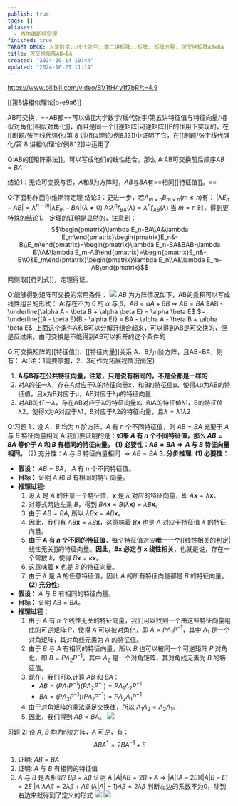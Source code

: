 ```yaml
---
publish: true
tags: []
aliases:
  - 西尔维斯特定理
finished: true
TARGET DECK: 大学数学::线代张宇::第二讲矩阵::矩阵::矩阵方程::可交换矩阵AB=BA
title: 可交换矩阵AB=BA
created: "2024-10-14 10:44"
updated: "2024-10-23 11:14"
---
```

https://www.bilibili.com/video/BV1fH4y1f7bR?t=4.9

[[第8讲相似理论|o-e9a6]]

AB可交换，==AB都==可以做[[大学数学/线代张宇/第五讲特征值与特征向量/相似对角化|相似对角化]]，而且是同一个[[逆矩阵|可逆矩阵]]P的作用下实现的，在[[刷题/张宇线代强化/第 8 讲相似理论/例8.13]]中证明了它，在[[刷题/张宇线代强化/第 8 讲相似理论/例8.12]]中运用了

Q:AB的[[矩阵乘法]]，可以写成他们的线性组合，那么
A:AB可交换前后顺序$AB=BA$

结论1：无论可变换与否，$A$和$B$为方阵时，$AB$与$BA$有==相同[[特征值]]。==

Q:下面称作西尔维斯特定理
结论2：更进一步，若$A_{m\times n}B_{m\times n}(m\leq n)$有：
$\left|\lambda E_n-AB\right|=\lambda^{n-m}\left|\lambda E_m-BA\right|(\lambda\neq0)$
A:$\lambda^nf_{BA}(\lambda)=\lambda^nf_{AB}(\lambda)$
当 $m=n$ 时，得到更特殊的结论1。
定理的证明是显然的，注意到：
$$\begin{pmatrix}\lambda E_n-BA\\A&\lambda E_m\end{pmatrix}\begin{pmatrix}E_n&-B\\E_m\end{pmatrix}=\begin{pmatrix}\lambda E_n-BA&BAB-\lambda B\\A&\lambda E_m-AB\end{pmatrix}=\begin{pmatrix}E_n&-B\\0&E_m\end{pmatrix}\begin{pmatrix}\lambda E_n\\A&\lambda E_m-AB\end{pmatrix}$$
两侧取[[行列式]]，定理得证。

Q:能够得到矩阵可交换的常用条件：
![](https://img.hwenyi.tech/202410151054796.webp)
$AB$ 为方阵情况如下，AB的乘积可以写成线性组合的形式：
A:存在不为 $0$ 的 $\alpha$ 与 $\beta$，$AB = \alpha A + \beta B$ ⇒ $AB = BA$
$AB - \underline{\alpha A - \beta B + \alpha \beta E} = \alpha \beta E$ 
$= \underline{(A - \beta E)(B - \alpha E)} = BA - \alpha A - \beta B + \alpha \beta E$.
上面这个条件A和B可以分解开组合起来，可以得到AB是可交换的，但是反过来，由可交换是不能得到AB可以拆开的这个条件的

Q:可交换矩阵的[[特征值]]、[[特征向量]]关系
A、B为n阶方阵，且AB=BA，则有：
A:(注：1需要掌握，2、3可作为拓展视情况而定)
1. **A与B存在公共特征向量，注意，只是说有相同的，不是全都是一样的**
2. 对A的任一$\lambda$，存在A对应于λ的特征向量x，和B的特征值μ，使得$\lambda\mu$为AB的特征值，且x为B对应于μ，AB对应于λμ的特征向量
3. 对AB的任一$\lambda$，存在AB对应于λ的特征向量x，和A的特征值λ1，B的特征值λ2，使得x为A对应于λ1，B对应于λ2的特征向量，且$\lambda=\lambda1\lambda2$

Q:习题 1：设 $A$，$B$ 均为 $n$ 阶方阵，$A$ 有 $n$ 个不同特征值，则 $AB = BA$ 充要于 $A$ 与 $B$ 特征向量相同
A:我们要证明的是：**如果 $A$ 有 $n$ 个不同特征值，那么 $AB=BA$ 等价于 $A$ 和 $B$ 有相同的特征向量。**
**(1) 必要性：$AB = BA \Rightarrow A$ 与 $B$ 特征向量相同。** 
(2) 充分性：$A$ 与 $B$ 特征向量相同 $\Rightarrow AB = BA$ 
**3. 分步推理:**
**(1) 必要性：**
- **假设：** $AB=BA$， $A$ 有 $n$ 个不同特征值。
- **目标：** 证明 $A$ 和 $B$ 有相同的特征向量。
- **推理过程:**
    1. 设 $\lambda$ 是 $A$ 的任意一个特征值，$\mathbf{x}$ 是 $\lambda$ 对应的特征向量，即 $A\mathbf{x} = \lambda \mathbf{x}$。
    2. 对等式两边左乘 $B$，得到 $BA\mathbf{x} = B(\lambda \mathbf{x}) =  \lambda B\mathbf{x}$。
    3. 由于 $AB=BA$, 所以 $\lambda B\mathbf{x} = AB\mathbf{x}$。
    4. 因此，我们有 $AB\mathbf{x} =  \lambda B\mathbf{x}$，这意味着 $B\mathbf{x}$ 也是 $A$ 对应于特征值 $\lambda$ 的特征向量。
    5. **由于 $A$ 有 $n$ 个不同的特征值**，每个特征值对应**唯一一个**[[线性相关的判定|线性无关]]的特征向量。**因此，$B\mathbf{x}$ 必定与 $\mathbf{x}$ 线性相关**，也就是说，存在一个常数 $k$，使得 $B\mathbf{x} = k\mathbf{x}$。 
    6. 这意味着 $\mathbf{x}$ 也是 $B$ 的特征向量。
    7. 由于 $\lambda$ 是 $A$ 的任意特征值，因此 $A$ 的所有特征向量都是 $B$ 的特征向量。  
**(2) 充分性:**
- **假设：** $A$ 与 $B$ 有相同的特征向量。
- **目标：** 证明 $AB = BA$。
- **推理过程：**
    1. 由于 $A$ 有 $n$ 个线性无关的特征向量，我们可以找到一个由这些特征向量组成的可逆矩阵 $P$，使得 $A$ 可以被对角化，即 $A=P \Lambda_1 P^{-1}$，其中 $\Lambda_1$ 是一个对角矩阵，其对角线元素为 $A$ 的特征值。
    2. 由于 $B$ 与 $A$ 有相同的特征向量，所以 $B$ 也可以被同一个可逆矩阵 $P$ 对角化，即 $B=P \Lambda_2 P^{-1}$，其中 $\Lambda_2$ 是一个对角矩阵，其对角线元素为 $B$ 的特征值。 
    3. 现在，我们可以计算 $AB$ 和 $BA$：
        - $AB = (P\Lambda_1 P^{-1})(P\Lambda_2 P^{-1}) = P \Lambda_1 \Lambda_2 P^{-1}$
        - $BA = (P\Lambda_2 P^{-1})(P\Lambda_1 P^{-1}) = P \Lambda_2 \Lambda_1 P^{-1}$
    4. 由于对角矩阵的乘法满足交换律，所以 $\Lambda_1 \Lambda_2 = \Lambda_2 \Lambda_1$。
    5. 因此，我们得到 $AB = BA$。
![](https://img.hwenyi.tech/202410151121419.webp)

习题 2: 设 $A$, $B$ 均为n阶方阵，$A$ 可逆，有：
$$ABA^* = 2BA^{-1} + E$$
1. 证明: $AB=BA$
2. 证明: $A$ 与 $B$ 有相同的特征值
3. $A$ 与 $B$ 是否相似? 
$Bβ = λβ$ 证明 $A$
$|A|AB = 2B + A$ ⇒ $|A|(A-2E)(|A|B-E) = 2E$
$|A|λAβ = 2λ\beta + A\beta$
$(\lambda|A| - 1)A\beta = 2λ\beta$
判断左边的系数不为0，除到右边来就得到了定义的形式
![](https://img.hwenyi.tech/202410151143626.webp)
![](https://s3.tebi.io/teyi/202410151143873.webp)

